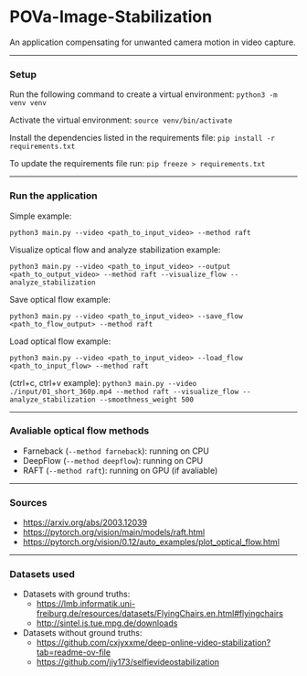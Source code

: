 # POVa-Image-Stabilization
An application compensating for unwanted camera motion in video capture.

---

### Setup
Run the following command to create a virtual environment:
`python3 -m venv venv`

Activate the virtual environment:
`source venv/bin/activate`

Install the dependencies listed in the requirements file:
`pip install -r requirements.txt`

To update the requirements file run:
`pip freeze > requirements.txt`

---

### Run the application
Simple example:

`python3 main.py --video <path_to_input_video> --method raft`

Visualize optical flow and analyze stabilization example:

`python3 main.py --video <path_to_input_video> --output <path_to_output_video> --method raft --visualize_flow --analyze_stabilization`

Save optical flow example:

`python3 main.py --video <path_to_input_video> --save_flow <path_to_flow_output> --method raft`

Load optical flow example:

`python3 main.py --video <path_to_input_video> --load_flow <path_to_input_flow> --method raft`

(ctrl+c, ctrl+v example):
`python3 main.py --video ./input/01_short_360p.mp4 --method raft --visualize_flow --analyze_stabilization --smoothness_weight 500`

---

### Avaliable optical flow methods
- Farneback (`--method farneback`): running on CPU
- DeepFlow (`--method deepflow`): running on CPU
- RAFT (`--method raft`): running on GPU (if avaliable)

---

### Sources
- https://arxiv.org/abs/2003.12039
- https://pytorch.org/vision/main/models/raft.html
- https://pytorch.org/vision/0.12/auto_examples/plot_optical_flow.html

---

### Datasets used
- Datasets with ground truths:
    - https://lmb.informatik.uni-freiburg.de/resources/datasets/FlyingChairs.en.html#flyingchairs
    - http://sintel.is.tue.mpg.de/downloads
- Datasets without ground truths:
    - https://github.com/cxjyxxme/deep-online-video-stabilization?tab=readme-ov-file
    - https://github.com/jiy173/selfievideostabilization